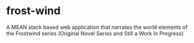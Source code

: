 # frost-wind
A MEAN stack based web application that narrates the world elements of the Frostwind series (Original Novel Series and Still a Work In Progress)
